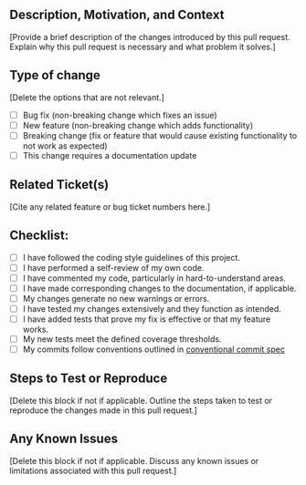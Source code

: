 ## Description, Motivation, and Context

[Provide a brief description of the changes introduced by this pull request. Explain why this pull request is necessary and what problem it solves.]

## Type of change

[Delete the options that are not relevant.]

- [ ] Bug fix (non-breaking change which fixes an issue)
- [ ] New feature (non-breaking change which adds functionality)
- [ ] Breaking change (fix or feature that would cause existing functionality to not work as expected)
- [ ] This change requires a documentation update

## Related Ticket(s)

[Cite any related feature or bug ticket numbers here.]

## Checklist:

- [ ] I have followed the coding style guidelines of this project.
- [ ] I have performed a self-review of my own code.
- [ ] I have commented my code, particularly in hard-to-understand areas.
- [ ] I have made corresponding changes to the documentation, if applicable.
- [ ] My changes generate no new warnings or errors.
- [ ] I have tested my changes extensively and they function as intended.
- [ ] I have added tests that prove my fix is effective or that my feature works.
- [ ] My new tests meet the defined coverage thresholds.
- [ ] My commits follow conventions outlined in [conventional commit spec](https://www.conventionalcommits.org/en/v1.0.0/)

## Steps to Test or Reproduce

[Delete this block if not if applicable. Outline the steps taken to test or reproduce the changes made in this pull request.]

## Any Known Issues

[Delete this block if not if applicable. Discuss any known issues or limitations associated with this pull request.]
